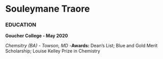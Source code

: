 # Souleymane Traore
### EDUCATION

**Goucher College - May 2020**

*Chemsitry (BA) - Towson, MD*
-**Awards:** Dean’s List; Blue and Gold Merit Scholarship; Louise Kelley Prize in Chemistry
